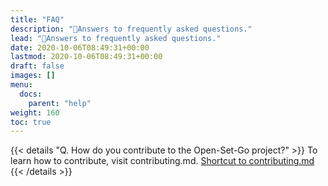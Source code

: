 ```yaml
---
title: "FAQ"
description: "📢Answers to frequently asked questions."
lead: "📢Answers to frequently asked questions."
date: 2020-10-06T08:49:31+00:00
lastmod: 2020-10-06T08:49:31+00:00
draft: false
images: []
menu:
  docs:
    parent: "help"
weight: 160
toc: true
---
```

{{< details "Q. How do you contribute to the Open-Set-Go project?" >}}
To learn how to contribute, visit contributing.md. [Shortcut to contributing.md](http://github.com/AgainIoT/Open-Set-Go/blob/main/CONTRIBUTING.md)
{{< /details >}}
